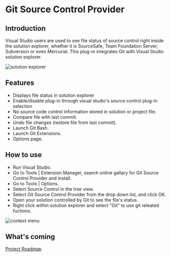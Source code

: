 Git Source Control Provider
===========================

Introduction
------------
Visual Studio users are used to see file status of source control right inside the solution explorer, whether it is SourceSafe, Team Foundation Server, Subversion or even Mercurial. This plug-in integrates Git with Visual Studio solution explorer.

![solution explorer](http://gitscc.codeplex.com/Project/Download/FileDownload.aspx?DownloadId=123874)

Features
--------
* Displays file status in solution explorer
* Enable/disable plug-in through visual studio's source control plug-in selection
* No source code control information stored in solution or project file.
* Compare file with last commit. 
* Undo file changes (restore file from last commit). 
* Launch Git Bash. 
* Launch Git Extensions. 
* Options page.


How to use
----------
* Run Visual Studio. 
* Go to Tools | Extension Manager, search online gallary for Git Source Control Provider and install. 
* Go to Tools | Options. 
* Select Source Control in the tree view.
* Select Git Source Control Provider from the drop down list, and click OK.
* Open your solution controlled by Git to see the file's status.
* Right click within solution explorer and select "Git" to use git releated fuctions.

![context menu](http://gitscc.codeplex.com/Project/Download/FileDownload.aspx?DownloadId=124585)

What's coming
-----------------
[Project Roadmap](http://gitscc.codeplex.com/wikipage?title=Project%20Roadmap)
